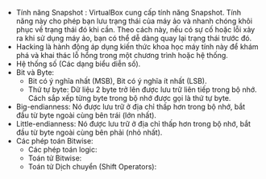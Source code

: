 - Tính năng Snapshot : VirtualBox cung cấp tính năng Snapshot. Tính năng này cho phép bạn lưu trạng thái của máy ảo và nhanh chóng khôi phục về trạng thái đó khi cần. Theo cách này, nếu có sự cố hoặc lỗi xảy ra khi sử dụng máy ảo, bạn có thể dễ dàng quay lại trạng thái trước đó.
- Hacking là hành động áp dụng kiến ​​thức khoa học máy tính này để khám phá và khai thác lỗ hổng trong một chương trình hoặc hệ thống.
- Hệ thống số (Các dạng biểu diễn số).
- Bit và Byte:
  + Bit có ý nghĩa nhất (MSB), Bit có ý nghĩa ít nhất (LSB).
  + Thứ tự byte: Dữ liệu 2 byte trở lên được lưu trữ liên tiếp trong bộ nhớ. Cách sắp xếp từng byte trong bộ nhớ được gọi là thứ tự byte.
- Big-endianness: Nó được lưu trữ ở địa chỉ thấp hơn trong bộ nhớ, bắt đầu từ byte ngoài cùng bên trái (lớn nhất).
- Little-endianness: Nó được lưu trữ ở địa chỉ thấp hơn trong bộ nhớ, bắt đầu từ byte ngoài cùng bên phải (nhỏ nhất).
- Các phép toán Bitwise:
  + Các phép toán logic:
  + Toán tử Bitwise:
  + Toán tử Dịch chuyển (Shift Operators): 
